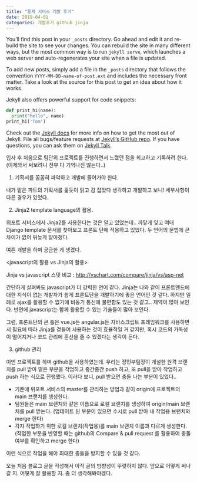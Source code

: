 ```yaml
---
title: "통계 서비스 개발 후기"
date: 2019-04-01
categories: 개발후기 github jinja
---
```

You’ll find this post in your `_posts` directory. Go ahead and edit it and re-build the site to see your changes. You can rebuild the site in many different ways, but the most common way is to run `jekyll serve`, which launches a web server and auto-regenerates your site when a file is updated.

To add new posts, simply add a file in the `_posts` directory that follows the convention `YYYY-MM-DD-name-of-post.ext` and includes the necessary front matter. Take a look at the source for this post to get an idea about how it works.

Jekyll also offers powerful support for code snippets:

```python
def print_hi(name):
  print("hello", name)
print_hi('Tom')
```

Check out the [Jekyll docs][jekyll-docs] for more info on how to get the most out of Jekyll. File all bugs/feature requests at [Jekyll’s GitHub repo][jekyll-gh]. If you have questions, you can ask them on [Jekyll Talk][jekyll-talk].

[jekyll-docs]: https://jekyllrb.com/docs/home
[jekyll-gh]:   https://github.com/jekyll/jekyll
[jekyll-talk]: https://talk.jekyllrb.com/

입사 후 처음으로 팀단위 프로젝트를 진행하면서 느꼈던 점을 회고하고 기록하려 한다.
(이제와서 써보려니 전부 다 기억나진 않는다..)

1. 기획서를 꼼꼼히 파악하고 개발에 들어가야 한다.

내가 맡은 파트의 기획서를 훑듯이 읽고 감 잡았다 생각하고 개발하고 보니! 세부사항이 다른 경우가 있었다.

2. Jinja2 template language의 활용.

위포트 서비스에서 Jinja2를 사용한다는 것은 알고 있었는데.. 까맣게 잊고 여태 Django template 문서를 찾아보고 프론트 단에 적용하고 있었다. 두 언어의 문법에 큰 차이가 없어 뒤늦게 알아챘다.

여튼 개발을 하며 궁금한 게 생겼다.

<javascript의 활용 vs Jinja의 활용>

Jinja vs javascript 스탯 비교 : http://vschart.com/compare/jinja/vs/asp-net

간단하게 살펴봐도 javascript가 더 강력한 언어 같다.
Jinja는 나와 같이 프론트엔드에 대한 지식이 없는 개발자가 쉽게 프론트단을 개발하기에 좋은 언어인 것 같다. 하지만 일례로 ajax를 활용할 수 없기에 비동기 통신에 불편함도 있는 것 같고.. 제약이 많아 보인다. 반면에 javascript는 함께 활용할 수 있는 기술들이 많아 보인다.

그럼, 프론트단의 큰 틀은 vue.js든 angular.js든 자바스크립트 프레임워크를 사용하면서
필요에 따라 Jinja를 곁들여 사용하는 것이 효율적일 거 같지만,
혹시 코드의 가독성이 떨어지거나 코드 관리에 혼선을 줄 수 있겠다는 생각이 든다.
 

3. github 관리

이번 프로젝트를 하며 github을 사용하였는데.
우리는 정민부팀장이 개설한 원격 브랜치를 pull 받아 맡은 부분을 작업하고 중간중간 push 하고, 또 pull을 받아 작업하고 push 하는 식으로 진행했다.
이러다 보니, pull 받으면 충돌 나는 부분이 있었다..

- 기존에 위포트 서비스의 master를 관리하는 방법과 같이 origin에 프로젝트의 main 브랜치를 생성한다.
- 팀원들은 main 브랜치와 같은 이름으로 로컬 브랜치를 생성하여 origin/main 브랜치를 pull 받는다.
  (업데이트 된 부분이 있으면 수시로 pull 받아 내 작업용 브랜치와 merge 한다)
- 각자 작업하기 위한 로컬 브랜치(작업용)를 main 브랜치 이름과 다르게 생성한다.
  (작업한 부분을 반영할 때는 github의 Compare & pull request 를 활용하여 충돌 여부를 확인하고 merge 한다)

이런 식으로 작업을 해야 최대한 충돌을 방지할 수 있을 것 같다.

오늘 처음 블로그 글을 작성해서 아직 글의 방향성이 뚜렷하지 않다.
앞으로 어떻게 써나갈 지. 어떻게 잘 활용할 지. 좀 더 생각해봐야겠다.
